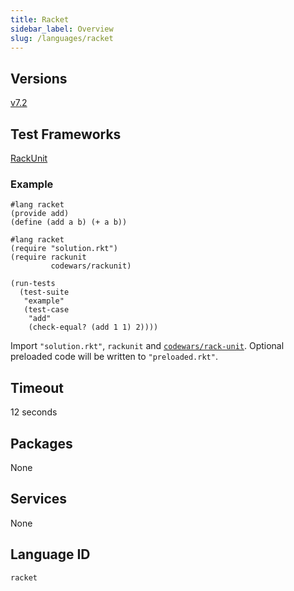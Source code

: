 ```yaml
---
title: Racket
sidebar_label: Overview
slug: /languages/racket
---
```



## Versions

[v7.2](https://blog.racket-lang.org/2019/01/racket-v7-2.html)

## Test Frameworks

[RackUnit](https://docs.racket-lang.org/rackunit/)

### Example

```racket
#lang racket
(provide add)
(define (add a b) (+ a b))
```
```racket
#lang racket
(require "solution.rkt")
(require rackunit
         codewars/rackunit)

(run-tests
  (test-suite
   "example"
   (test-case
    "add"
    (check-equal? (add 1 1) 2))))
```
Import `"solution.rkt"`, `rackunit` and [`codewars/rack-unit`](https://github.com/Codewars/codewars-rackunit).
Optional preloaded code will be written to `"preloaded.rkt"`.

## Timeout

12 seconds

## Packages

None

## Services

None

## Language ID

`racket`

